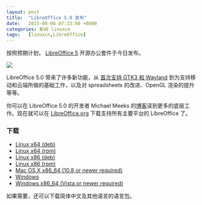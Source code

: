 ```yaml
---
layout: post
title:	"LibreOffice 5.0 发布"
date:	2015-08-06 07:33:00 +0800 
categories:	新闻 linuxcn 
tags:	[linuxcn,LibreOffice]
---
```



按照预期计划， [LibreOffice 5](http://www.phoronix.com/scan.php?page=search&q=LibreOffice+5) 开源办公套件于今日发布。


![](/Asserts/Images//attachment/album/201508/05/223557i6o66cxj2uuqqzju.png)


LibreOffice 5.0 带来了许多新功能，从 [首次支持 GTK3 和 Wayland](http://www.phoronix.com/scan.php?page=news_item&px=LibreOffice-On-Wayland) 到为支持移动和云端所做的基础工作，以及对 spreadsheets 的改进、OpenGL 渲染的提升等等。


你可以在 LibreOffice 5.0 的开发者 Michael Meeks 的[博客](https://people.gnome.org/~michael/blog/2015-08-05-under-the-hood-5-0.html)读到更多的底层工作。现在就可以在 [LibreOffice.org](https://www.libreoffice.org) 下载支持所有主要平台的 LibreOffice 了。


### 下载


* [Linux x64 (deb)](https://www.libreoffice.org/download/libreoffice-fresh/?type=deb-x86_64&version=5.0&lang=zh-CN)
* [Linux x64 (rpm)](https://www.libreoffice.org/download/libreoffice-fresh/?type=rpm-x86_64&version=5.0&lang=zh-CN)
* [Linux x86 (deb)](https://www.libreoffice.org/download/libreoffice-fresh/?type=deb-x86&version=5.0&lang=zh-CN)
* [Linux x86 (rpm)](https://www.libreoffice.org/download/libreoffice-fresh/?type=rpm-x86&version=5.0&lang=zh-CN)
* [Mac OS X x86\_64 (10.8 or newer required)](https://www.libreoffice.org/download/libreoffice-fresh/?type=mac-x86_64&version=5.0&lang=zh-CN)
* [Windows](https://www.libreoffice.org/download/libreoffice-fresh/?type=win-x86&version=5.0&lang=zh-CN)
* [Windows x86\_64 (Vista or newer required)](https://www.libreoffice.org/download/libreoffice-fresh/?type=win-x86_64&version=5.0&lang=zh-CN)


如果需要，还可以下载简体中文及其他语言的语言包。
